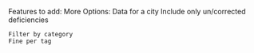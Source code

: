 Features to add:
    More Options:
        Data for a city
        Include only un/corrected deficiencies
    
    Filter by category
    Fine per tag


    